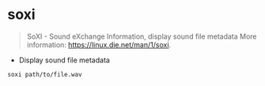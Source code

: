 # soxi

> SoXI - Sound eXchange Information, display sound file metadata
> More information: <https://linux.die.net/man/1/soxi>.

- Display sound file metadata

`soxi path/to/file.wav`


